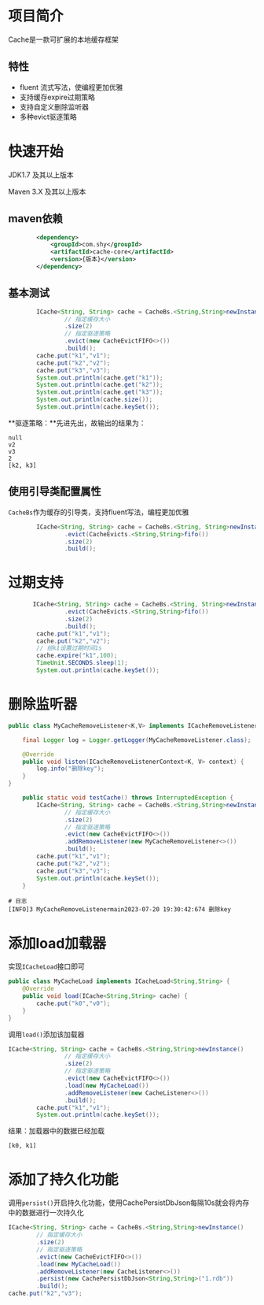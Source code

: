 # 项目简介

Cache是一款可扩展的本地缓存框架

## 特性

- fluent 流式写法，使编程更加优雅
- 支持缓存expire过期策略
- 支持自定义删除监听器
- 多种evict驱逐策略

# 快速开始

JDK1.7 及其以上版本

Maven 3.X 及其以上版本

## maven依赖

```xml
        <dependency>
            <groupId>com.shy</groupId>
            <artifactId>cache-core</artifactId>
            <version>{版本}</version>
        </dependency>
```

## 基本测试

```java
	    ICache<String, String> cache = CacheBs.<String,String>newInstance()
                // 指定缓存大小
                .size(2)
                // 指定驱逐策略
                .evict(new CacheEvictFIFO<>())
                .build();
        cache.put("k1","v1");
        cache.put("k2","v2");
        cache.put("k3","v3");
        System.out.println(cache.get("k1"));
        System.out.println(cache.get("k2"));
        System.out.println(cache.get("k3"));
        System.out.println(cache.size());
        System.out.println(cache.keySet());
```

**驱逐策略：**先进先出，故输出的结果为：

```
null
v2
v3
2
[k2, k3]
```

## 使用引导类配置属性

`CacheBs`作为缓存的引导类，支持fluent写法，编程更加优雅

```java
        ICache<String, String> cache = CacheBs.<String, String>newInstance()
                .evict(CacheEvicts.<String,String>fifo())
                .size(2)
                .build();
```

# 过期支持

```java
	   ICache<String, String> cache = CacheBs.<String, String>newInstance()
                .evict(CacheEvicts.<String,String>fifo())
                .size(2)
                .build();
        cache.put("k1","v1");
        cache.put("k2","v2");
        // 给k1设置过期时间1s
        cache.expire("k1",100);
        TimeUnit.SECONDS.sleep(1);
        System.out.println(cache.keySet());
```



# 删除监听器

```java
public class MyCacheRemoveListener<K,V> implements ICacheRemoveListener<K,V> {

    final Logger log = Logger.getLogger(MyCacheRemoveListener.class);

    @Override
    public void listen(ICacheRemoveListenerContext<K, V> context) {
        log.info("删除key");
    }
}
```

```java
    public static void testCache() throws InterruptedException {
        ICache<String, String> cache = CacheBs.<String,String>newInstance()
                // 指定缓存大小
                .size(2)
                // 指定驱逐策略
                .evict(new CacheEvictFIFO<>())
                .addRemoveListener(new MyCacheRemoveListener<>())
                .build();
        cache.put("k1","v1");
        cache.put("k2","v2");
        cache.put("k3","v3");
        System.out.println(cache.keySet());
    }
```

```properties
# 日志
[INFO]3 MyCacheRemoveListenermain2023-07-20 19:30:42:674 删除key
```

# 添加load加载器

实现`ICacheLoad`接口即可

```java
public class MyCacheLoad implements ICacheLoad<String,String> {
    @Override
    public void load(ICache<String,String> cache) {
        cache.put("k0","v0");
    }
}
```

调用`load()`添加该加载器

```java
ICache<String, String> cache = CacheBs.<String,String>newInstance()
                // 指定缓存大小
                .size(2)
                // 指定驱逐策略
                .evict(new CacheEvictFIFO<>())
                .load(new MyCacheLoad())
                .addRemoveListener(new CacheListener<>())
                .build();
        cache.put("k1","v1");
        System.out.println(cache.keySet());
```

结果：加载器中的数据已经加载

```
[k0, k1]
```

# 添加了持久化功能

调用`persist()`开启持久化功能，使用CachePersistDbJson每隔10s就会将内存中的数据进行一次持久化

```java
ICache<String, String> cache = CacheBs.<String,String>newInstance()
        // 指定缓存大小
        .size(2)
        // 指定驱逐策略
        .evict(new CacheEvictFIFO<>())
        .load(new MyCacheLoad())
        .addRemoveListener(new CacheListener<>())
        .persist(new CachePersistDbJson<String,String>("1.rdb"))
        .build();
cache.put("k2","v3");
```